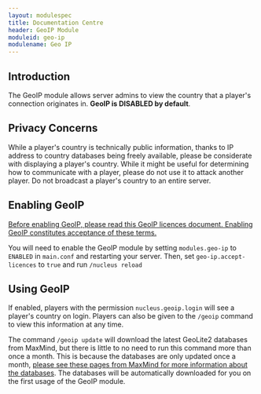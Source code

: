 ```yaml
---
layout: modulespec
title: Documentation Centre
header: GeoIP Module
moduleid: geo-ip
modulename: Geo IP
---
```


## Introduction

The GeoIP module allows server admins to view the country that a player's connection originates in. **GeoIP is DISABLED by default**.

## Privacy Concerns

While a player's country is technically public information, thanks to IP address to country databases being freely available, please be considerate
 with displaying a player's country. While it might be useful for determining how to communicate with a player, please do not use it to attack another player. 
 Do not broadcast a player's country to an entire server.

## Enabling GeoIP

[Before enabling GeoIP, please read this GeoIP licences document. Enabling GeoIP constitutes acceptance of these terms.](/thirdparty/geoip.html) 

You will need to enable the GeoIP module by setting `modules.geo-ip` to `ENABLED` in `main.conf` and restarting your server. Then, set 
`geo-ip.accept-licences` to `true` and run `/nucleus reload`

## Using GeoIP

If enabled, players with the permission `nucleus.geoip.login` will see a player's country on login. Players can also be given to the `/geoip` command
to view this information at any time.

The command `/geoip update` will download the latest GeoLite2 databases from MaxMind, but there is little to no need to run this command more than once a month.
This is because the databases are only updated once a month, [please see these pages from MaxMind for more information about the databases](https://dev.maxmind.com/geoip/geoip2/geolite2/geo-ip.md). 
The databases will be automatically downloaded for you on the first usage of the GeoIP module. 